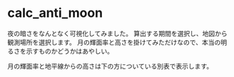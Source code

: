 # calc_anti_moon
夜の暗さをなんとなく可視化してみました。
算出する期間を選択し、地図から観測場所を選択します。
月の輝面率と高さを掛けてみただけなので、本当の明るさを示すものかどうかはあやしい。

月の輝面率と地平線からの高さは下の方についている別表で表示します。
